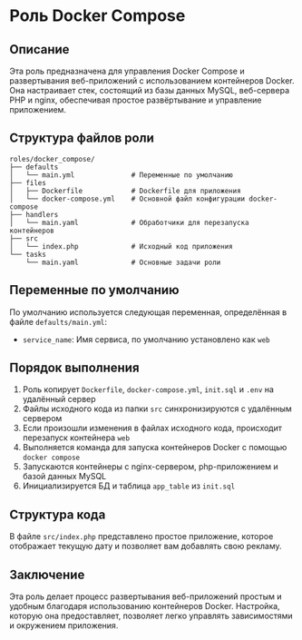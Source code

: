 # Роль Docker Compose


## Описание
Эта роль предназначена для управления Docker Compose и развертывания веб-приложений с использованием контейнеров Docker. Она настраивает стек, состоящий из базы данных MySQL, веб-сервера PHP и nginx, обеспечивая простое развёртывание и управление приложением.


## Структура файлов роли
```text
roles/docker_compose/
├── defaults
│   └── main.yml              # Переменные по умолчанию
├── files
│   ├── Dockerfile            # Dockerfile для приложения
│   └── docker-compose.yml    # Основной файл конфигурации docker-compose
├── handlers
│   └── main.yaml             # Обработчики для перезапуска контейнеров
├── src
│   └── index.php             # Исходный код приложения
└── tasks
    └── main.yaml             # Основные задачи роли
```


## Переменные по умолчанию
По умолчанию используется следующая переменная, определённая в файле `defaults/main.yml`:
- `service_name`: Имя сервиса, по умолчанию установлено как `web`


## Порядок выполнения
1. Роль копирует `Dockerfile`, `docker-compose.yml`, `init.sql` и `.env` на удалённый сервер
2. Файлы исходного кода из папки `src` синхронизируются с удалённым сервером
3. Если произошли изменения в файлах исходного кода, происходит перезапуск контейнера `web`
4. Выполняется команда для запуска контейнеров Docker с помощью `docker compose`
5. Запускаются контейнеры с nginx-сервером, php-приложением и базой данных MySQL
6. Инициализируется БД и таблица `app_table` из `init.sql`


## Структура кода
В файле `src/index.php` представлено простое приложение, которое отображает текущую дату и позволяет вам добавлять свою рекламу.


## Заключение
Эта роль делает процесс развертывания веб-приложений простым и удобным благодаря использованию контейнеров Docker. Настройка, которую она предоставляет, позволяет легко управлять зависимостями и окружением приложения.
